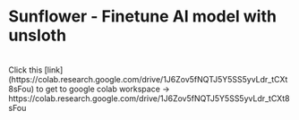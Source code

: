 # Sunflower - Finetune AI model with unsloth
<br>
Click this [link](https://colab.research.google.com/drive/1J6Zov5fNQTJ5Y5SS5yvLdr_tCXt8sFou) to get to google colab workspace -> https://colab.research.google.com/drive/1J6Zov5fNQTJ5Y5SS5yvLdr_tCXt8sFou
